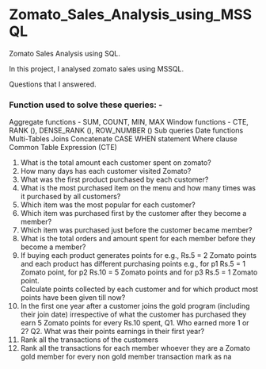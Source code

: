 # Zomato_Sales_Analysis_using_MSSQL
Zomato Sales Analysis using SQL.

In this project, I analysed zomato sales using MSSQL.

Questions that I answered.

### Function used to solve these queries: -
Aggregate functions - SUM, COUNT, MIN, MAX
Window functions - CTE, RANK (), DENSE_RANK (), ROW_NUMBER ()
Sub queries
Date functions
Multi-Tables Joins
Concatenate
CASE WHEN statement
Where clause
Common Table Expression (CTE)


1. What is the total amount each customer spent on zomato?
2. How many days has each customer visited Zomato?
3. What was the first product purchased by each customer?
4. What is the most purchased item on the menu and how many times was it purchased by all customers?
5. Which item was the most popular for each customer?
6. Which item was purchased first by the customer after they become a member?
7. Which item was purchased just before the customer became member?
8. What is the total orders and amount spent for each member before they become a member?
9. If buying each product generates points for e.g., Rs.5 = 2 Zomato points and each product has different purchasing points 
   e.g., for p1 Rs.5 = 1 Zomato point, 
         for p2 Rs.10 = 5 Zomato points and 
         for p3 Rs.5 = 1 Zomato point.  
   Calculate points collected by each customer and for which product most points have been given till now?
10. In the first one year after a customer joins the gold program (including their join date) irrespective of 
    what the customer has purchased they earn 5 Zomato points for every Rs.10 spent,
      Q1. Who earned more 1 or 2?
      Q2. What was their points earnings in their first year?
11. Rank all the transactions of the customers
12. Rank all the transactions for each member whoever they are a Zomato gold member for every non gold member transaction mark as na

